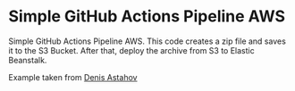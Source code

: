 # Simple GitHub Actions Pipeline AWS

Simple GitHub Actions Pipeline AWS. This code creates a zip file and saves it to the S3 Bucket. After that, deploy the archive from S3 to Elastic Beanstalk.

Example taken from [Denis Astahov](https://github.com/adv4000?tab=repositories)